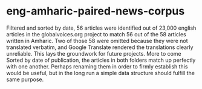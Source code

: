 # eng-amharic-paired-news-corpus
Filtered and sorted by date, 56 articles were identified out of 23,000 english articles in the globalvoices.org project to match 56 out of the 58 articles written in Amharic. Two of those 58 were omitted because they were not translated verbatim, and Google Translate rendered the translations clearly unreliable.
This lays the groundwork for future projects. More to come
Sorted by date of publication, the articles in both folders match up perfectly with one another. Perhaps renaming them in order to firmly establish this would be useful, but in the long run a simple data structure should fulfill the same purpose.
